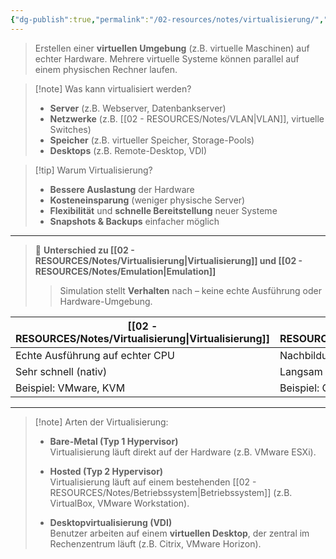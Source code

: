 ```yaml
---
{"dg-publish":true,"permalink":"/02-resources/notes/virtualisierung/","tags":["informatik/virtualisierung"],"noteIcon":"","updated":"2025-10-29T12:59:11.196+01:00"}
---
```


> Erstellen einer **virtuellen Umgebung** (z.B. virtuelle Maschinen) auf echter Hardware. Mehrere virtuelle Systeme können parallel auf einem physischen Rechner laufen.

> [!note] Was kann virtualisiert werden?
> 
> - **Server** (z.B. Webserver, Datenbankserver)
> - **Netzwerke** (z.B. [[02 - RESOURCES/Notes/VLAN\|VLAN]], virtuelle Switches)
> - **Speicher** (z.B. virtueller Speicher, Storage-Pools)
> - **Desktops** (z.B. Remote-Desktop, VDI)

> [!tip] Warum Virtualisierung?
> 
> - **Bessere Auslastung** der Hardware
> - **Kosteneinsparung** (weniger physische Server)
> - **Flexibilität** und **schnelle Bereitstellung** neuer Systeme
> - **Snapshots & Backups** einfacher möglich

---
> 🔄 **Unterschied zu [[02 - RESOURCES/Notes/Virtualisierung\|Virtualisierung]] und [[02 - RESOURCES/Notes/Emulation\|Emulation]]**
> 
> > Simulation stellt **Verhalten** nach – keine echte Ausführung oder Hardware-Umgebung.

| [[02 - RESOURCES/Notes/Virtualisierung\|Virtualisierung]]             | [[02 - RESOURCES/Notes/Emulation\|Emulation]]                | [[02 - RESOURCES/Notes/Simulation\|Simulation]]                      |
| ------------------------------- | ---------------------------- | ----------------------------------- |
| Echte Ausführung auf echter CPU | Nachbildung fremder Hardware | Nachbildung des **Verhaltens**      |
| Sehr schnell (nativ)            | Langsam (wegen Übersetzung)  | Geschwindigkeit variabel            |
| Beispiel: VMware, KVM           | Beispiel: QEMU, Yuzu         | Beispiel: GNS3, Flugsimulator, NS-3 |


---

> [!note] Arten der Virtualisierung:
> 
> - **Bare-Metal (Typ 1 Hypervisor)**  
>     Virtualisierung läuft direkt auf der Hardware (z.B. VMware ESXi).
>     
> - **Hosted (Typ 2 Hypervisor)**  
>     Virtualisierung läuft auf einem bestehenden [[02 - RESOURCES/Notes/Betriebssystem\|Betriebssystem]] (z.B. VirtualBox, VMware Workstation).
>     
> - **Desktopvirtualisierung (VDI)**  
>     Benutzer arbeiten auf einem **virtuellen Desktop**, der zentral im Rechenzentrum läuft (z.B. Citrix, VMware Horizon).
>     
